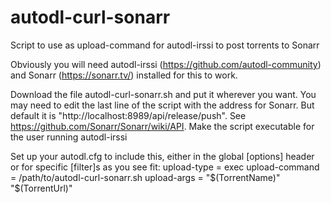 # autodl-curl-sonarr
Script to use as upload-command for autodl-irssi to post torrents to Sonarr

Obviously you will need autodl-irssi (https://github.com/autodl-community) and Sonarr (https://sonarr.tv/) installed for this to work.

Download the file autodl-curl-sonarr.sh and put it wherever you want.  You may need to edit the last line of the script with the address for Sonarr.  But default it is "http://localhost:8989/api/release/push".  See https://github.com/Sonarr/Sonarr/wiki/API.  Make the script executable for the user running autodl-irssi 

Set up your autodl.cfg to include this, either in the global [options] header or for specific [filter]s as you see fit:
upload-type = exec
upload-command = /path/to/autodl-curl-sonarr.sh
upload-args = "$(TorrentName)" "$(TorrentUrl)" <YOUR SONARR API KEY>
